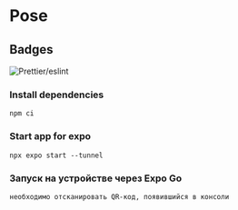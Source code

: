 # Pose  

## Badges 
![Prettier/eslint](https://github.com/Mon-Keys/drssr/actions/workflows/pipeline.yml/badge.svg)


### Install dependencies

```
npm ci
```

### Start app for expo
```
npx expo start --tunnel
```

### Запуск на устройстве через Expo Go
```
необходимо отсканировать QR-код, появившийся в консоли
```

